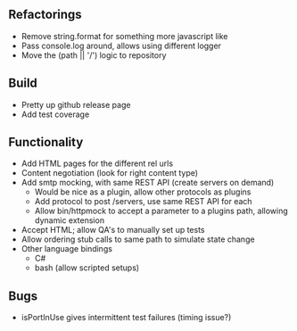 ## Refactorings
* Remove string.format for something more javascript like
* Pass console.log around, allows using different logger
* Move the (path || '/') logic to repository

## Build
* Pretty up github release page
* Add test coverage

## Functionality
* Add HTML pages for the different rel urls
* Content negotiation (look for right content type)
* Add smtp mocking, with same REST API (create servers on demand)
    * Would be nice as a plugin, allow other protocols as plugins
    * Add protocol to post /servers, use same REST API for each
    * Allow bin/httpmock to accept a parameter to a plugins path, allowing dynamic extension
* Accept HTML; allow QA's to manually set up tests
* Allow ordering stub calls to same path to simulate state change
* Other language bindings
    * C#
    * bash (allow scripted setups)

## Bugs
* isPortInUse gives intermittent test failures (timing issue?)

